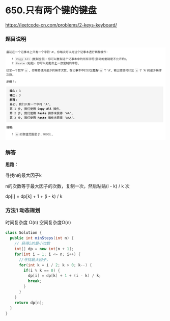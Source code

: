 # 650.只有两个键的键盘

https://leetcode-cn.com/problems/2-keys-keyboard/



### 题目说明

![image-20210321092935585](img/image-20210321092935585.png)



### 解答

**思路**：

寻找n的最大因子k

n的次数等于最大因子的次数，复制一次，然后粘贴(i - k) / k 次

dp[i] = dp[k] + 1 + (i - k) / k



### 方法1 动态规划

时间复杂度 O(n) 空间复杂度O(n)

```java
class Solution {
  public int minSteps(int n) {
    // 获得i的最小次数
    int[] dp = new int[n + 1];
    for(int i = 1; i <= n; i++) {
      //寻找最大因子，
      for(int k = i / 2; k > 0; k--) {
        if(i % k == 0) {
          dp[i] = dp[k] + 1 + (i - k) / k;
          break;
        }
      }
    }
    return dp[n];
  }
}
```



